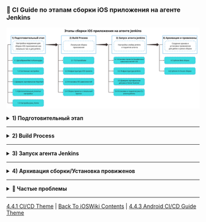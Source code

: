 ###  CI Guide по этапам сборки iOS приложения на агенте Jenkins

![CI_stages_iOS](https://github.com/eldaroid/pictures/blob/master/iOSWiki/Frameworks/CI_stages_iOS.jpg?raw=true)

<details>
<summary><strong>1) Подготовительный этап</strong></summary>
<p>

    На данном этапе настраиваем необходимое окружение для сборок iOS приложения как локально так и для jenkins

   <details>
   <summary><strong>1.1) Дата/Время/Место/Календарь</strong></summary>
   <p>

Настройка даты и времени текущей (Пример: 14 декабря 2024 года, 15:30:00):

`sudo date 121415302024`

Настройка Места и Календаря:

`sudo systemsetup --settimezone Europe/Moscow`

   </p>
   </details>

   <details>
   <summary><strong>1.2) Системные настройки</strong></summary>
   <p>

⚙️ Настройки → Конфиденциальность и безопасность → Инструмент разработчика →  Терминал и iTerm2 ✔️

⚙️ Настройки → Конфиденциальность и безопасность → Доступ к диску → Терминал и iTerm2 ✔️

⚙️ Настройки → Конфиденциальность и безопасность → Службы геолокации

* Разрешить этим приложениям и службам определять Вашу геопозицию - Вкл
* Workspace ONE Intelligent Hub - Вкл

⚙️ Настройки → Конфиденциальность и безопасность → Подробнее и тут убрать все галки

⚙️ Настройки → Экономия энергии → Перезапускать автоматически при сбое питания ✔️

⚙️ Настройки → Клавиатура → "Частота автоповтора клавиши" и "Задержка до начала автоповтора" на максимум по шкале "Быстро"

⚙️ Настройки → Экран блокировки → "Включать заставку при отсутствии активности" Никогда; "Выключать дисплей при отсутствии активности" 3 часа

   </p>
   </details>

   <details>
   <summary><strong>1.3) Доверие сертификатам Keychain</strong></summary>
   <p>

🔗 Связка ключей → Система → Сертификаты → По очереди дважды кликаем сертификаты <компании>* → Доверие: Всегда доверять для каждого пункта

🔗 Связка ключей → Вход → Мои сертификаты → Двойной клик на сертификат пользователя →  Доверие: Всегда доверять для каждого пункта

🔗 Связка ключей → Система → Мои сертификаты → Двойной клик на сертификат от MDMIdentity →  Доверие: Всегда доверять для каждого пункта

   </p>
   </details>

   <details>
   <summary><strong>1.4) Дополнительные утилиты/настройки</strong></summary>
   <p>

Установка oh-my-zsh: `sh -c "$(curl -fsSL https://raw.githubusercontent.com/ohmyzsh/ohmyzsh/master/tools/install.sh)"`

Установка brew: `/bin/bash -c "$(curl -fsSL https://raw.githubusercontent.com/Homebrew/install/HEAD/install.sh)"`

Добавление shellenv в .zprofile: `(echo; echo 'eval "$(/opt/homebrew/bin/brew shellenv)"') >> ~/.zprofile`

Обновить shell: `exec $SHELL -l`

Разрешить использовать приложения, загруженные из любого источника: `sudo spctl --master-disable`

Меняем права для local директории:
```bash
sudo chmod -R 775 /usr/local/*
sudo chown -R $(whoami):admin /usr/local/*
```

   </p>
   </details>


   <details>
   <summary><strong>1.5) Настройка JAVA_HOME</strong></summary>
   <p>

Установка java: 

```bash
brew install temurin
echo "export JAVA_HOME=$(/usr/libexec/java_home)" >> ~/.zshrc"
echo "PATH=$PATH:$JAVA_HOME/bin" >> ~/.zshrc
source ~/.zshrc
``` 

Если все правильно установилось, то `JAVA_HOME` должна выдавать путь к бинарнику джавы: 
```bash
echo $JAVA_HOME
// output: /Library/Java/JavaVirtualMachines/adoptopenjdk-16.jdk/Contents/Home
```
   </p>
   </details>

</p>
</details>







----

<details>
<summary><strong>2) Build Process</strong></summary>
<p>

   Результатом данного этапа должна быть успешная локальная сборка МП

   <details>
   <summary><strong>2.1) TLS Handshake</strong></summary>
   <p>

На данном этапе нужно изменить файл конфигурации ssl: openssl.cnf:

Поменять права для всех конфигов `sudo chmod u+w /System/Library/OpenSSl/openssl.cnf` + `sudo chmod u+w /usr/local/etc/openssl@3`


Далее `vim openssl.cnf`:
```ini
openssl_conf = default_conf
 
[ default_conf ]
ssl_conf = ssl_sect
 
[ssl_sect]
system_default = ssl_default_sect
 
[ssl_default_sect]
Options = UnsafeLegacyRenegotiation
```

Здесь обращать внимание скорее нужно на пункт с UnsafeLegacyRenegotiation, на остальное пофиг

`source ~/`

   </p>
   </details>

   <details>
   <summary><strong>2.2) Инфраструктура iOS проекта</strong></summary>
   <p>

Скачать Xcode с сайта https://xcodereleases.com/

Переименовать в формате Xcode<версия>. Далее Xcode16.3 переносим в "Программы"

Проверим есть ли Xcode в Applications

`find /Applications -type d  -maxdepth 1 -name "Xcode*.app"`

xcode-select:

`sudo xcode-select --switch /Applications/Xcode16.3.app/Contents/Developer`

Вход в режим разработчика позволяет выполнять такие действия, как отладка проекта, без необходимости Xcode запрашивать пароль учетной записи пользователя: `DevToolsSecurity -enable`

Клонируем iOS проект:

```bash
git config --global http.maxRequestBuffer 100M --depth=1
git clone https://YourProject.git NamingYourProject
git fetch --unshallow
git pull --all
```

Открываем Xcode и устанавливаем все что нужно

   </p>
   </details>

   <details>
   <summary><strong>2.3) Установка iOS зависимостей</strong></summary>
   <p>

Устанавливаем xcodegen:

`brew install xcodegen`

Устанавливаем cocoapods:

`brew install cocoapods`

Удаляем подключение по http:

```bash
gem source -r https://rubygems.org/
gem source -a http://rubygems.org/
gem source --list
! перезапустить терминал
```

Устанавливаем node:
```bash
brew install node`
 
# если `which node` не выдает `/usr/local/bin/node`:
sudo ln -s $(which node) /usr/local/bin/node
```

   </p>
   </details>

   <details>
   <summary><strong>2.4) Сборка проекта и локальный прогон</strong></summary>
   <p>

Locate Xcode:

`sudo xcode-select --switch /Applications/Xcode16.3.app/Contents/Developer`

React зависимости: `npm i -g eas-cli`

Собираем проект: `./generate_all -o`

В Xcode выбираем YourProjectBeta и запускаем сборку. Запускаем также тесты, чтобы проверить все ли корректно работает.

   </p>
   </details>

</p>
</details>





---

<details>
<summary><strong>3) Запуск агента Jenkins</strong></summary>
<p>

    Результирующий этап настройки слейва jenkins и поднятие агента

   <details>
   <summary><strong>3.1) Установка проектоспецифических зависимостей МП iOS: sonar, fastlane</strong></summary>
   <p>

Установка Fastalne:

```bash
brew install fastlane
fastlane env
```

Установка Sonar Scanner:

```bash
brew install sonar
brew install sonar-scanner
```

Установив сонар у нас появится ссылка:
```bash
where sonar-scanner
// output: `/usr/local/bin/sonar-scanner` ссылка на -> `/usr/local/Cellar/sonar-scanner`
where sonar
// output: `/usr/local/bin/sonar`
```

Заходим и смотрим куда ведут ссылки. Меняем права этой директории:

```
sudo chmod -R 775 /usr/local/Cellar/sonar-scanner
sudo chmod -R 775 /usr/local/Cellar/sonarqube
```

> Проверка сонара
> 
> Для проверки корректность сонара, запустить команду `sonar-scanner`
> 
> Корректный результат:
> ![](https://github.com/eldaroid/pictures/blob/master/iOSWiki/Frameworks/sonar-scenner.png?raw=true)



   </p>
   </details>

   <details>
   <summary><strong>3.2) Инфраструктура Jenkins</strong></summary>
   <p>

Настройка директорий:

`mkdir ~/jenkins; cd ~/jenkins; mkdir keystore;`

🔗 Связка ключей → Система → Сертификаты → Экспортируем из keychain YourCompanyRootCA и YourCompanyExternalCA в `~/jenkins/keystore`

Установка сертификата SonarCert:

`cd ~/jenkins/keystore; openssl s_client -connect sonarqube.ru:443 | openssl x509 -out sonar_ssl.cert`

   </p>
   </details>

   <details>
   <summary><strong>3.3) Доверие сертификатам для Java и Sonar Scanner</strong></summary>
   <p>

Директория Java: `cd $JAVA_HOME/lib/security`

Довери сертификатам YourCompanyRootCA:

```bash
sudo ../../bin/keytool --import -trustcacerts -alias YourCompanyRootCA -file ~/jenkins/keystore/YourCompanyRootCA.cer -keystore ./cacerts -storepass changeit -noprompt
// output: Certificate was added to keystore
```

Доверие сертификатам YourCompanyExternalCA:

```bash
sudo ../../bin/keytool --import -trustcacerts -alias YourCompanyExternalCA -file ~/jenkins/keystore/YourCompanyExternalCA.cer -keystore ./cacerts -storepass changeit -noprompt
// output: Certificate was added to keystore
```

Довери сертификатам SonarCert:

```bash
sudo ../../bin/keytool --import -trustcacerts -alias SonarCert -file ~/jenkins/keystore/sonar_ssl.cert -keystore ./cacerts -storepass changeit -noprompt
// output: Certificate was added to keystore
```

Список доверенный корневых сертификатов: `keytool -list -v -keystore $JAVA_HOME/lib/security/cacerts`

   </p>
   </details>

   <details>
   <summary><strong>3.4) Установка и поднятие Java CLI агента Jenkins</strong></summary>
   <p>

Переходим в директорию jenkins: `cd ~/jenkins`

Скачиваем агент jenkins:
```bash
echo insecure >> ~/.curlrc; source ~/.curlrc;
export HOMEBREW_CURLRC=1 // чтобы brew смотрел на пользовательский конфиг по пути ~/.curlrc
exec $SHELL
curl https://jenkinsAgent.ru/jnlpJars/agent.jar --output ~/jenkins/agent.jar
```

Теперь поднимем этот агент:
```bash
java -jar agent.jar -jnlpUrl https://jenkinsAgent.ru/computer/mac-mini-3/jenkins-agent.jnlp -secret 12341234 -workDir "/Users/eldarpopov/jenkins" -noCertificateCheck
```

После первой неудачной сборки появится папка workspace:
```bash
sudo chown -R $(whoami):admin ~/jenkins/workspace;
sudo chmod -R 775 /opt/homebrew/Cellar
```

   </p>
   </details>

Для проверки запуска сборки как в дженкинсе: `ci/build.sh beta none myApp`

Для проверки успешности сонара запустить команду: `sh ci/sonarqube_scan.sh tech/popov/justForCI develop 8482 0`

</p>
</details>






---

<details>
<summary><strong>4) Архивация сборки/Установка провиженов</strong></summary>
<p>

Тип сборки - таргет с которого делается сборка:
* beta - бета сборка для тестирования;
* inhouse - релизная сборка для публикации;
* ipadinhouse - релизная спец. ipad версии сборка для публикации;
* ipadbeta - тестирование спец. ipad версии;


> Создание архива и установка провиженов для дейли и релиз сборок

   <details>
   <summary><strong>4.1) Iphone Beta сборка</strong></summary>
   <p>

1. Войти в работающую сборочную машину (н/р: mac-mini-1)
2. Открыть директорию с репой `~/jenkins/workspace/YourApp/CI123123/ios`
3. Запустить `./generate_all.sh -o`
4. Выбрать таргет `YourAppBeta` и устройство для сборки any iOS device: ![](https://github.com/eldaroid/pictures/blob/master/iOSWiki/Frameworks/formBeta.png?raw=true)
5. В таргете проекта выбрать `sign & capabiilities` выбрать провижен из корня репы `YourApp_Beta_Distrib.mobileprovision`
6. Добавить корневой сертификат (ООО "Ваша компания"). Launchpad - Kaystore - Система - Перенести серт "ООО ..." в мои сертификаты. Дать доверие сертификату
7. В Xcode в sign & capabiilities должен автоматом подтянутся сертификат `"Rapair with ... OOO"`
8. Product -> Archive

   </p>
   </details>

   <details>
   <summary><strong>4.2) Iphone In-house сборка</strong></summary>
   <p>

iOSWiki/Frameworks/formInhouse.png

1. Войти в работающую сборочную машину (н/р: mac-mini-1)
2. Открыть директорию с репой `~/jenkins/workspace/YourApp/CI123123/ios`
3. Запустить `./generate_all.sh -o`
4. Выбрать таргет `YourApp` и устройство для сборки any iOS device: ![](https://github.com/eldaroid/pictures/blob/master/iOSWiki/Frameworks/formInhouse2.png?raw=true)
5. В таргете проекта выбрать `sign & capabiilities` выбрать провижен из корня репы `YourApp_Distrib.mobileprovision`
6. Добавить корневой сертификат (ООО "Ваша компания"). Launchpad - Kaystore - Система - Перенести серт "ООО ..." в мои сертификаты. Дать доверие сертификату
7. В Xcode в sign & capabiilities должен автоматом подтянутся сертификат `"Rapair with ... OOO"`
8. Product -> Archive

   </p>
   </details>

</p>
</details>




---

<details>
<summary><strong>🤧 Частые проблемы</strong></summary>
<p>

   <details>
   <summary><strong>5.1) Xcode</strong></summary>
   <p>

Список ошибок и решений можно найти по [ссылке](https://github.com/eldaroid/iOSWiki/blob/master/1%20Common/1.1%20Configs/1.1.6%20Xcode/1.1.6.1%20XcodeSetting.md#ошибка-1-старая-версия)

   </p>
   </details>


   <details>
   <summary><strong>5.2) jarfile agent.jar</strong></summary>
   <p>



   <details>
   <summary><strong>5.2.1) Failed to connect to https://YourProject.ru/. Will try again. JnlpAgentEndpointResolver</strong></summary>
   <p>

![ErrorJnlpAgentEndpointResolver](https://github.com/eldaroid/pictures/blob/master/iOSWiki/Frameworks/ErrorJnlpAgentEndpointResolver2.png?raw=true)

Решение: проблема с Wi-fi

   </p>
   </details>
   
   <details>
   <summary><strong>5.2.2) Error: invalid or courrupt jarfile agent.jar</strong></summary>
   <p>

Во время скачивания файл agent.jar установился с ошибкой или без TLS handshake. Скачать агент и запустить заново.

   </p>
   </details>

   </p>
   </details>

   <details>
   <summary><strong>5.3) iOS Утилиты: cocoapods, fastlane, node</strong></summary>
   <p>

   <details>
   <summary><strong>5.3.1) Cocoapods: Ingore ffi-1.15.5 because its extensions are not built</strong></summary>
   <p>

Решение:
```bash
brew uninstall --force cocoapods
brew uninstall --ignore-dependencies ruby
brew install cocoapods
```

   </p>
   </details>

   <details>
   <summary><strong>5.3.2) Could not find node</strong></summary>
   <p>

[Error] Could not find node. It looks like that the .xcode.env or .xcode.env.local 

Command PhaseScriptExecution failed with a nonzero exit code

Решение: `sudo ln -s $(which node) /usr/local/bin/node`

   </p>
   </details>

   </p>
   </details>
</p>
</details>



---

[4.4.1 CI/CD Theme](/4%20Linkage/4.4%20CI:CD/4.4.1%20CI:CD.md) | [Back To iOSWiki Contents](https://github.com/eldaroid/iOSWiki) | [4.4.3 Android CI/CD Guide Theme](/4%20Linkage/4.4%20CI:CD/4.4.3%20🤖%20Android_CI.md)